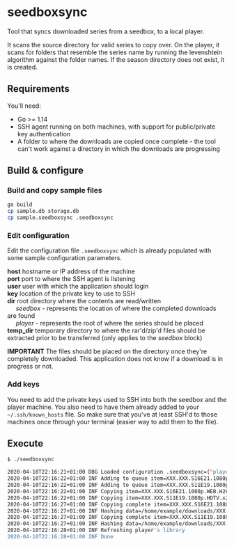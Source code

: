 # seedboxsync

Tool that syncs downloaded series from a seedbox, to a local player.

It scans the source directory for valid series to copy over. On the player, it scans for folders that resemble the series name by running the levenshtein algorithm against the folder names. If the season directory does not exist, it is created.

## Requirements

You'll need:

* Go >= 1.14
* SSH agent running on both machines, with support for public/private key authentication
* A folder to where the downloads are copied once complete - the tool can't work against a directory in which the downloads are progressing

## Build & configure

### Build and copy sample files

```bash
go build
cp sample.db storage.db
cp sample.seedboxsync .seedboxsync
```

### Edit configuration

Edit the configuration file `.seedboxsync` which is already populated with some sample configuration parameters.

**host** hostname or IP address of the machine<br/>
**port** port to where the SSH agent is listening<br/>
**user** user with which the application should login<br/>
**key** location of the private key to use to SSH<br/>
**dir** root directory where the contents are read/written<br/>
&nbsp;&nbsp;&nbsp;&nbsp;&nbsp;*seedbox* - represents the location of where the completed downloads are found<br/>
&nbsp;&nbsp;&nbsp;&nbsp;&nbsp;*player* - represents the root of where the series should be placed<br/>
**temp_dir** temporary directory to where the rar'd/zip'd files should be extracted prior to be transferred (only applies to the *seedbox* block)

**IMPORTANT** The files should be placed on the directory once they're completely downloaded. This application does not know if a download is in progress or not.

### Add keys

You need to add the private keys used to SSH into both the seedbox and the player machine. You also need to have them already added to your `~/.ssh/known_hosts` file. So make sure that you've at least SSH'd to those machines once through your terminal (easier way to add them to the file).

## Execute

```bash
$ ./seedboxsync

2020-04-10T22:16:21+01:00 DBG Loaded configuration .seedboxsync={"player":{"dir":"/home/example/series","host":"player.example.com","key":"keys/player","port":22,"user":"player"},"seedbox":{"dir":"/home/example/downloads","host":"example.com","key":"keys/seedbox","port":2222,"temp_dir":"/temp","user":"example"}}
2020-04-10T22:16:22+01:00 INF Adding to queue item=XXX.XXX.S16E21.1080p.WEB.H264-iNSiDiOUS
2020-04-10T22:16:22+01:00 INF Adding to queue item=XXX.XXX.S11E19.1080p.HDTV.x264-TWERK
2020-04-10T22:16:22+01:00 INF Copying item=XXX.XXX.S16E21.1080p.WEB.H264-iNSiDiOUS
2020-04-10T22:16:22+01:00 INF Copying item=XXX.XXX.S11E19.1080p.HDTV.x264-TWERK
2020-04-10T22:16:27+01:00 INF Copying complete item=XXX.XXX.S16E21.1080p.WEB.H264-iNSiDiOUS
2020-04-10T22:16:27+01:00 INF Hashing data=/home/example/downloads/XXX.XXX.S16E21.1080p.WEB.H264-iNSiDiOUS/
2020-04-10T22:16:27+01:00 INF Copying complete item=XXX.XXX.S11E19.1080p.HDTV.x264-TWERK
2020-04-10T22:16:27+01:00 INF Hashing data=/home/example/downloads/XXX.XXX.S11E19.1080p.HDTV.x264-TWERK/
2020-04-10T22:16:28+01:00 INF Refreshing player's library
2020-04-10T22:16:28+01:00 INF Done
```
